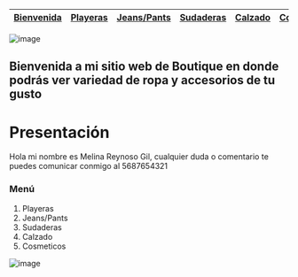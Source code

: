 | [Bienvenida](./index.md) | [Playeras](./playeras.md) | [Jeans/Pants](./jeans.md) | [Sudaderas](./sudaderas.md) | [Calzado](./calzado.md) | [Cosmeticos](./cosmeticos.md) | [Contacto](./contacto.md) |
|---------|--------------|-----------------|------------------|-----------------------|----------------|----------------------|

![image](https://user-images.githubusercontent.com/100168785/160445640-7ac5b831-c6e3-4211-9ba6-444ba7f7df6b.png)


## Bienvenida a mi sitio web de Boutique en donde podrás ver variedad de ropa y accesorios de tu gusto 

# Presentación 
Hola mi nombre es Melina Reynoso Gil, cualquier duda o comentario te puedes comunicar conmigo al 5687654321 

### Menú 
1. Playeras 
2. Jeans/Pants 
3. Sudaderas 
4. Calzado
5. Cosmeticos



![image](https://user-images.githubusercontent.com/100168785/157764103-e8af5ead-b9c8-4223-9e06-02aca4e3182b.png)



